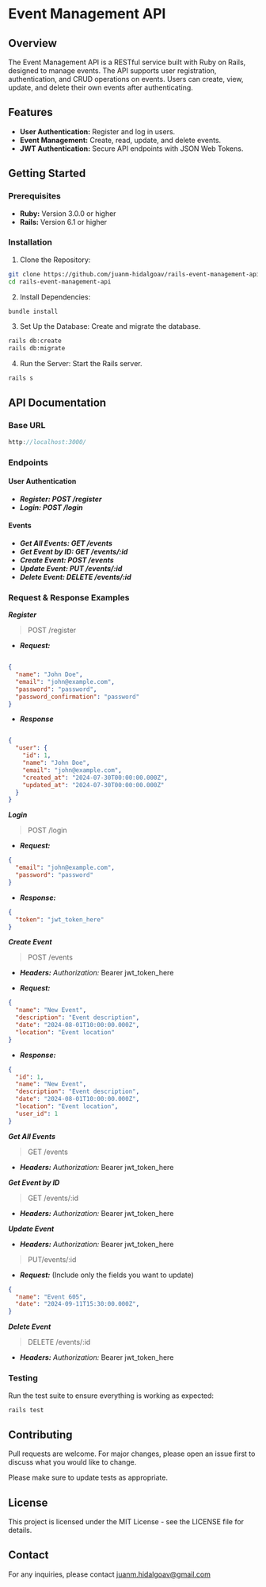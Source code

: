 # Event Management API

## Overview

The Event Management API is a RESTful service built with Ruby on Rails, designed to manage events. The API supports user registration, authentication, and CRUD operations on events. Users can create, view, update, and delete their own events after authenticating.

## Features

* **User Authentication:** Register and log in users.
* **Event Management:** Create, read, update, and delete events.
* **JWT Authentication:** Secure API endpoints with JSON Web Tokens.

## Getting Started

### Prerequisites
* **Ruby:** Version 3.0.0 or higher
* **Rails:** Version 6.1 or higher

### Installation

1. Clone the Repository:

```bash
git clone https://github.com/juanm-hidalgoav/rails-event-management-api.git
cd rails-event-management-api
```

2. Install Dependencies:

```bash
bundle install
```

3. Set Up the Database: Create and migrate the database.

```bash
rails db:create
rails db:migrate
```

4. Run the Server: Start the Rails server.

```bash
rails s
```

## API Documentation

### Base URL

```javascript
http://localhost:3000/
```

### Endpoints

#### User Authentication
* ***Register: POST /register***
* ***Login: POST /login***

#### Events
* ***Get All Events: GET /events***
* ***Get Event by ID: GET /events/:id***
* ***Create Event: POST /events***
* ***Update Event: PUT /events/:id***
* ***Delete Event: DELETE /events/:id***

### Request & Response Examples

***Register*** 

> POST /register

* ***Request:***

```json

{
  "name": "John Doe",
  "email": "john@example.com",
  "password": "password",
  "password_confirmation": "password"
}
```

* ***Response***

```json

{
  "user": {
    "id": 1,
    "name": "John Doe",
    "email": "john@example.com",
    "created_at": "2024-07-30T00:00:00.000Z",
    "updated_at": "2024-07-30T00:00:00.000Z"
  }
}
```

***Login***

> POST /login

* ***Request:***

```json
{
  "email": "john@example.com",
  "password": "password"
}
```

* ***Response:***

```json
{
  "token": "jwt_token_here"
}
```

***Create Event***

> POST /events

* ***Headers:*** *Authorization:* Bearer jwt_token_here

* ***Request:***

```json
{
  "name": "New Event",
  "description": "Event description",
  "date": "2024-08-01T10:00:00.000Z",
  "location": "Event location"
}
```
* ***Response:***

```json
{
  "id": 1,
  "name": "New Event",
  "description": "Event description",
  "date": "2024-08-01T10:00:00.000Z",
  "location": "Event location",
  "user_id": 1
}
```

***Get All Events***

> GET /events

* ***Headers:*** *Authorization:* Bearer jwt_token_here

***Get Event by ID***

> GET /events/:id

* ***Headers:*** *Authorization:* Bearer jwt_token_here

***Update Event***

* ***Headers:*** *Authorization:* Bearer jwt_token_here

> PUT/events/:id

* ***Request:*** (Include only the fields you want to update)

```json
{
  "name": "Event 605",
  "date": "2024-09-11T15:30:00.000Z",
}
```

***Delete Event***

> DELETE /events/:id

* ***Headers:*** *Authorization:* Bearer jwt_token_here

### Testing

Run the test suite to ensure everything is working as expected:
```bash
rails test
```

## Contributing

Pull requests are welcome. For major changes, please open an issue first
to discuss what you would like to change.

Please make sure to update tests as appropriate.

## License
This project is licensed under the MIT License - see the LICENSE file for details.

## Contact
For any inquiries, please contact juanm.hidalgoav@gmail.com